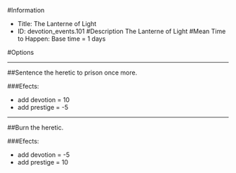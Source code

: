 #Information
 - Title: The Lanterne of Light
 - ID: devotion_events.101
#Description
The Lanterne of Light
#Mean Time to Happen:
Base time = 1 days

#Options

___
##Sentence the heretic to prison once more.

###Efects:<ul><li>add devotion = 10</li><li>add prestige = -5</li></ul>

___
##Burn the heretic.

###Efects:<ul><li>add devotion = -5</li><li>add prestige = 10</li></ul>
